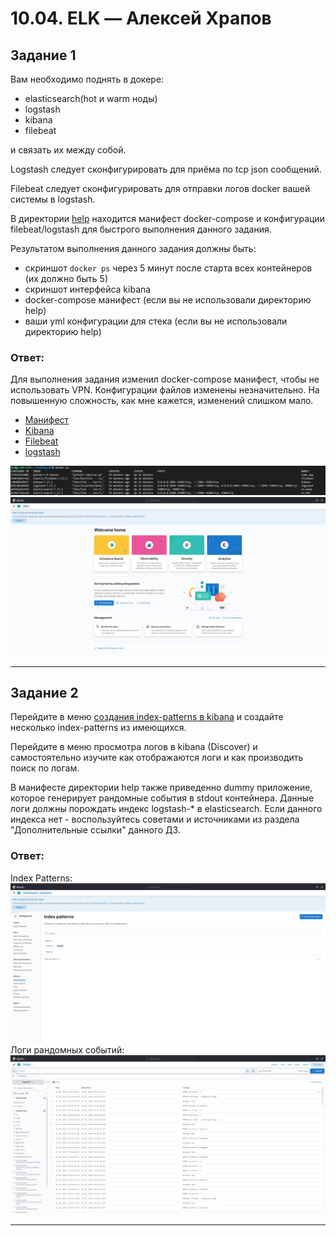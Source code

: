 # 10.04. ELK — Алексей Храпов

## Задание 1

Вам необходимо поднять в докере:
- elasticsearch(hot и warm ноды)
- logstash
- kibana
- filebeat

и связать их между собой.

Logstash следует сконфигурировать для приёма по tcp json сообщений.

Filebeat следует сконфигурировать для отправки логов docker вашей системы в logstash.

В директории [help](./help) находится манифест docker-compose и конфигурации filebeat/logstash для быстрого 
выполнения данного задания.

Результатом выполнения данного задания должны быть:
- скриншот `docker ps` через 5 минут после старта всех контейнеров (их должно быть 5)
- скриншот интерфейса kibana
- docker-compose манифест (если вы не использовали директорию help)
- ваши yml конфигурации для стека (если вы не использовали директорию help)

### **Ответ:**

Для выполнения задания изменил docker-compose манифест, чтобы не использовать VPN. Конфигурации файлов изменены незначительно. На повышенную сложность, как мне кажется, изменений слишком мало.
- [Манифест](./src/files/docker-compose.yml)
- [Kibana](./src/files/configs/kibana.yml)
- [Filebeat](./src/files/configs/filebeat.yml)
- [logstash](./src/files/configs/logstash/pipeline/logstash-simple.conf)

![](./src/task1-1.png)
![](./src/task1-2.png)

---

## Задание 2

Перейдите в меню [создания index-patterns  в kibana](http://localhost:5601/app/management/kibana/indexPatterns/create)
и создайте несколько index-patterns из имеющихся.

Перейдите в меню просмотра логов в kibana (Discover) и самостоятельно изучите как отображаются логи и как производить 
поиск по логам.

В манифесте директории help также приведенно dummy приложение, которое генерирует рандомные события в stdout контейнера.
Данные логи должны порождать индекс logstash-* в elasticsearch. Если данного индекса нет - воспользуйтесь советами 
и источниками из раздела "Дополнительные ссылки" данного ДЗ.
 
### **Ответ:**

Index Patterns:
![](./src/task2-1.png)
Логи рандомных событий:
![](./src/task2-2.png)

---